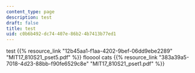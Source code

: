 ```yaml
---
content_type: page
description: test
draft: false
title: test
uid: c0b6b492-dc74-407e-86b2-4b7413b77ed1
---
```

test {{% resource_link "12b45aa1-f1aa-4202-9bef-06dd9ebe2289" "MIT17\_810S21\_pset5.pdf" %}} flooool cats {{% resource_link "383a39a5-7018-4d23-88bb-f90fe6529c8e" "MIT17\_810S21\_pset1.pdf" %}}